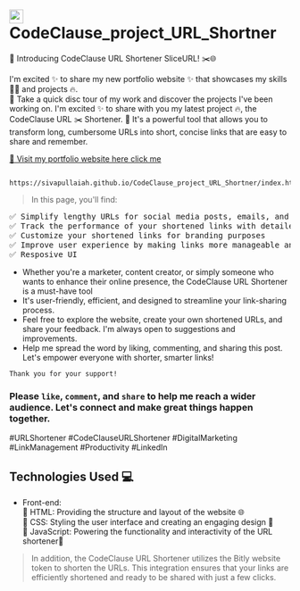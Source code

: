 # <img height="25" alt="LOGO" src="https://internship.codeclause.com/assets/img/codeclause.png"> CodeClause_project_URL_Shortner

🔗 Introducing CodeClause URL Shortener SliceURL! ✂️🌐

I'm excited ✨ to share my new portfolio website ✨ that showcases my skills 💪🦾 and projects 🔥. <br>
🚀 Take a quick disc tour of my work and discover the projects I've been working on.
I'm excited ✨ to share with you my latest project 🔥, the CodeClause URL ✂️ Shortener. 🚀 It's a powerful tool that allows you to transform long, cumbersome URLs into short, concise links that are easy to share and remember.

[🔗 Visit my portfolio website here click me ](https://sivapullaiah.github.io/CodeClause_project_URL_Shortner/index.html)

       https://sivapullaiah.github.io/CodeClause_project_URL_Shortner/index.html

> In this page, you'll find:
<pre>
✅ Simplify lengthy URLs for social media posts, emails, and messages
✅ Track the performance of your shortened links with detailed analytics
✅ Customize your shortened links for branding purposes
✅ Improve user experience by making links more manageable and memorable
✅ Resposive UI
</pre>
- Whether you're a marketer, content creator, or simply someone who wants to enhance their online presence, the CodeClause URL Shortener is a must-have tool
- It's user-friendly, efficient, and designed to streamline your link-sharing process.
- Feel free to explore the website, create your own shortened URLs, and share your feedback. I'm always open to suggestions and improvements.
- Help me spread the word by liking, commenting, and sharing this post. Let's empower everyone with shorter, smarter links!

`Thank you for your support!`

### Please `like`, `comment`, and `share` to help me reach a wider audience. Let's connect and make great things happen together.

#URLShortener #CodeClauseURLShortener #DigitalMarketing #LinkManagement #Productivity #LinkedIn

## Technologies Used 💻

- Front-end: <br>
    🔹 HTML: Providing the structure and layout of the website 🌐 <br>
    🔹 CSS: Styling the user interface and creating an engaging design 🎨<br>
    🔹 JavaScript: Powering the functionality and interactivity of the URL shortener🚀

> In addition, the CodeClause URL Shortener utilizes the Bitly website token to shorten the URLs. This integration ensures that your links are efficiently shortened and ready to be shared with just a few clicks.
